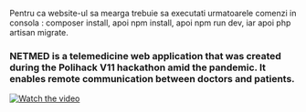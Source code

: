 <p>Pentru ca website-ul sa mearga trebuie sa executati urmatoarele comenzi in consola : composer install, apoi npm install, apoi npm run dev, iar apoi php artisan migrate.

<h3>NETMED is a telemedicine web application that was created during the Polihack V11 hackathon amid the pandemic. It enables remote communication between doctors and patients.</h3>

[![Watch the video](https://i.imgur.com/vKb2F1B.png)](https://youtu.be/WyosRTp0ifA)
